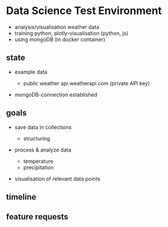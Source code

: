 # Data Science Test Environment

- analysis/visualisation weather data 
- training python, plotly-visualisation (python, js)
- using mongoDB (in docker container)

## state

- example data
	- public weather api.weatherapi.com (private API key)

- mongoDB-connection established

## goals

- save data in collections
	- structuring

- process & analyze data
	- temperature
	- precipitation

- visualisation of relevant data points

## timeline

## feature requests